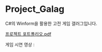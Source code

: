 # Project_Galag

C#의 Winform을 활용한 고전 게임 갤러그입니다.

[프로젝트 포트폴리오.pdf](https://github.com/Seon-dongun/Project_Galag/blob/main/프로젝트_포트롤리오.pdf)

게임 시연 영상 : 
